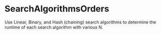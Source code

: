 # SearchAlgorithmsOrders
Use Linear, Binary, and Hash (chaining) search algorithms to determine the runtime of each search algorithm with various N.
